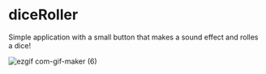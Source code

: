 # diceRoller

Simple application with a small button that makes a sound effect and rolles a dice!

![ezgif com-gif-maker (6)](https://user-images.githubusercontent.com/46136468/177045316-f023d026-ccc6-4d1e-868b-881d142d17d4.gif)
